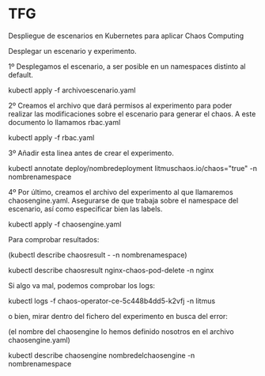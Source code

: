 # TFG
Despliegue de escenarios en Kubernetes para aplicar Chaos Computing

Desplegar un escenario y experimento.

1º Desplegamos el escenario, a ser posible en un namespaces distinto al default.

kubectl apply -f archivoescenario.yaml

2º Creamos el archivo que dará permisos al experimento para poder realizar las modificaciones sobre el escenario para generar el chaos. A este documento lo llamamos rbac.yaml

kubectl apply -f rbac.yaml

3º Añadir esta linea antes de crear el experimento.

kubectl annotate deploy/nombredeployment litmuschaos.io/chaos="true" -n nombrenamespace

4º Por último, creamos el archivo del experimento al que llamaremos chaosengine.yaml. Asegurarse de que trabaja sobre el namespace del escenario, así como especificar bien las labels.

kubectl apply -f chaosengine.yaml

Para comprobar resultados:

(kubectl describe chaosresult <chaos-engine-name>-<chaos-experiment-name> -n nombrenamespace)

kubectl describe chaosresult nginx-chaos-pod-delete -n nginx

Si algo va mal, podemos comprobar los logs:

kubectl logs -f chaos-operator-ce-5c448b4dd5-k2vfj -n litmus

o bien, mirar dentro del fichero del experimento en busca del error:

(el nombre del chaosengine lo hemos definido nosotros en el archivo chaosengine.yaml)

kubectl describe chaosengine nombredelchaosengine -n nombrenamespace

